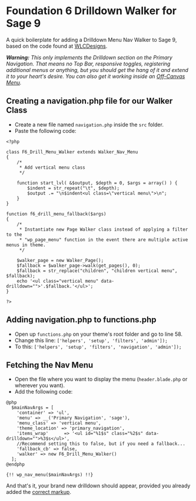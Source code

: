 # Foundation 6 Drilldown Walker for Sage 9
A quick boilerplate for adding a Drilldown Menu Nav Walker to Sage 9, based on the code found at [WLCDesigns](https://wlcdesigns.com/2015/11/foundation-6-menu-walker-class-for-wordpress/).

_**Warning:** This only implements the Drilldown section on the Primary Navigation. That means no Top Bar, responsive toggles, registering additional menus or anything, but you should get the hang of it and extend it to your heart's desire. You can also get it working inside an [Off-Canvas Menu](http://foundation.zurb.com/sites/docs/off-canvas.html)._

## Creating a navigation.php file for our Walker Class
- Create a new file named `navigation.php` inside the `src` folder.
- Paste the following code:
```
<?php

class F6_Drill_Menu_Walker extends Walker_Nav_Menu
{
    /*
     * Add vertical menu class
     */

    function start_lvl( &$output, $depth = 0, $args = array() ) {
        $indent = str_repeat("\t", $depth);
        $output .= "\n$indent<ul class=\"vertical menu\">\n";
    }
}

function f6_drill_menu_fallback($args)
{
    /*
     * Instantiate new Page Walker class instead of applying a filter to the
     * "wp_page_menu" function in the event there are multiple active menus in theme.
     */

    $walker_page = new Walker_Page();
    $fallback = $walker_page->walk(get_pages(), 0);
    $fallback = str_replace("children", "children vertical menu", $fallback);
    echo '<ul class="vertical menu" data-drilldown="">'.$fallback.'</ul>';
}

?>
```

## Adding navigation.php to functions.php
- Open up `functions.php` on your theme's root folder and go to line 58.
- Change this line: ```['helpers', 'setup', 'filters', 'admin']);```
- To this: ```['helpers', 'setup', 'filters', 'navigation', 'admin']);```

## Fetching the Nav Menu
- Open the file where you want to display the menu (`header.blade.php` or wherever you want).
- Add the following code:
```
@php
  $mainNavArgs = [
    'container' => 'ul',
    'menu' => __('Primary Navigation', 'sage'),
    'menu_class' => 'vertical menu',
    'theme_location' => 'primary_navigation',
    'items_wrap'      => '<ul id="%1$s" class="%2$s" data-drilldown="">%3$s</ul>',
    //Recommend setting this to false, but if you need a fallback...
    'fallback_cb' => false,
    'walker' => new F6_Drill_Menu_Walker()
  ];
@endphp

{!! wp_nav_menu($mainNavArgs) !!}
```

And that's it, your brand new drilldown should appear, provided you already added the [correct markup](http://foundation.zurb.com/sites/docs/drilldown-menu.html). 
